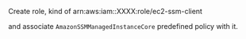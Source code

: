 Create role, kind of
arn:aws:iam::XXXX:role/ec2-ssm-client

and associate `AmazonSSMManagedInstanceCore` predefined policy with it.
